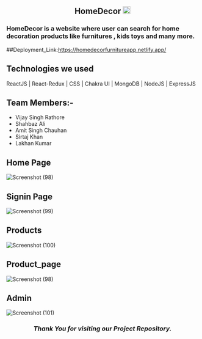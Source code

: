 <h2 align="center" >HomeDecor <img src="https://homedecorfurnitureapp.netlify.app/static/media/logo.6ce65f701fdbd62fabab.png" alt="home_page" width="20rem"/></h2>


 <h3>HomeDecor is a website where user can search for home decoration products like furnitures , kids toys and many more.</h3>
 
 
 ##Deployment_Link:https://homedecorfurnitureapp.netlify.app/

## Technologies we used
ReactJS | React-Redux | CSS | Chakra UI | MongoDB | NodeJS | ExpressJS 

 ## Team Members:-
- Vijay Singh Rathore 
- Shahbaz Ali 
- Amit Singh Chauhan
- Sirtaj Khan
- Lakhan Kumar 


<h2>Home Page</h2>


![Screenshot (98)](https://user-images.githubusercontent.com/102020617/221195642-700c833a-a2fa-45f3-a38d-b9f8af77bdfb.png)

<h2>Signin Page</h2>

![Screenshot (99)](https://user-images.githubusercontent.com/102020617/221196360-0d02a46b-8d10-4e8c-8582-65bdb214684f.png)


<h2>Products</h2>

![Screenshot (100)](https://user-images.githubusercontent.com/102020617/221196429-6e4e421d-dda2-4bbc-898c-bd2f79ff3c24.png)

<h2>Product_page</h2>

![Screenshot (98)](https://user-images.githubusercontent.com/102020617/221196551-261b5551-b048-42de-abd0-6ad0cdb0a8e3.png)

<h2>Admin</h2>


 ![Screenshot (101)](https://user-images.githubusercontent.com/102020617/221196615-c151a153-4348-4fb8-9c02-6f06bd96c322.png)

 <h3 align="center"><i>Thank You for visiting our Project Repository.</i></h3> 


